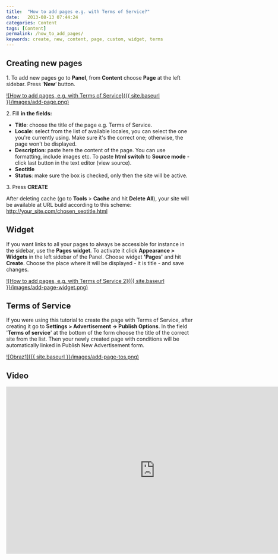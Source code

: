 ```yaml
---
title:  "How to add pages e.g. with Terms of Service?"
date:   2013-08-13 07:44:24
categories: Content
tags: [Content]
permalink: /how_to_add_pages/
keywords: create, new, content, page, custom, widget, terms
---
```

## Creating new pages

1\. To add new pages go to **Panel**, from **Content** choose **Page** at the left sidebar. Press ‘**New**‘ button. 

<a href="{{ site.baseurl }}/images/add-page.png" class="thumbnail gallery-item" data-gallery>
![How to add pages, e.g. with Terms of Service]({{ site.baseurl }}/images/add-page.png) 
</a>

2\. Fill **in the fields:**

  * **Title**: choose the title of the page e.g. Terms of Service.
  * **Locale**: select from the list of available locales, you can select the one you're currently using. Make sure it's the correct one; otherwise, the page won't be displayed.
  * **Description**: paste here the content of the page. You can use formatting, include images etc. To paste **html switch** to **Source mode** \- click last button in the text editor (view source).
  * **Seotitle**
  * **Status**: make sure the box is checked, only then the site will be active.

3\. Press **CREATE**

After deleting cache (go to **Tools** > **Cache** and hit **Delete All**), your site will be available at URL build according to this scheme: http://your_site.com/chosen_seotitle.html

## Widget

If you want links to all your pages to always be accessible for instance in the sidebar, use the **Pages widget**. To activate it click **Appearance > Widgets** in the left sidebar of the Panel. Choose widget **'Pages'** and hit **Create**. Choose the place where it will be displayed - it is title - and save changes.

<a href="{{ site.baseurl }}/images/add-page-widget.png" class="thumbnail gallery-item" data-gallery>
![How to add pages, e.g. with Terms of Service 2]({{ site.baseurl }}/images/add-page-widget.png) 
</a>

## Terms of Service

If you were using this tutorial to create the page with Terms of Service, after creating it go to **Settings > Advertisement -> Publish Options**. In the field '**Terms of service**' at the bottom of the form choose the title of the correct site from the list. Then your newly created page with conditions will be automatically linked in Publish New Advertisement form.

<a href="{{ site.baseurl }}/images/add-page-tos.png" class="thumbnail gallery-item" data-gallery>
![Obraz1]({{ site.baseurl }}/images/add-page-tos.png)
</a>

## Video

<iframe width="800" height="450" src="https://www.youtube.com/embed/8-dW_MvY9As" frameborder="0" allowfullscreen></iframe>


